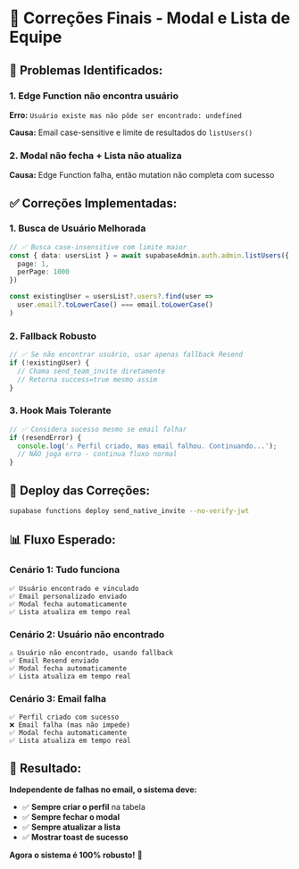 # 🔧 Correções Finais - Modal e Lista de Equipe

## 🚨 **Problemas Identificados:**

### **1. Edge Function não encontra usuário**
**Erro:** `Usuário existe mas não pôde ser encontrado: undefined`

**Causa:** Email case-sensitive e limite de resultados do `listUsers()`

### **2. Modal não fecha + Lista não atualiza**
**Causa:** Edge Function falha, então mutation não completa com sucesso

## ✅ **Correções Implementadas:**

### **1. Busca de Usuário Melhorada**
```typescript
// ✅ Busca case-insensitive com limite maior
const { data: usersList } = await supabaseAdmin.auth.admin.listUsers({
  page: 1, 
  perPage: 1000
})

const existingUser = usersList?.users?.find(user => 
  user.email?.toLowerCase() === email.toLowerCase()
)
```

### **2. Fallback Robusto**
```typescript
// ✅ Se não encontrar usuário, usar apenas fallback Resend
if (!existingUser) {
  // Chama send_team_invite diretamente
  // Retorna success=true mesmo assim
}
```

### **3. Hook Mais Tolerante**
```typescript
// ✅ Considera sucesso mesmo se email falhar
if (resendError) {
  console.log('⚠️ Perfil criado, mas email falhou. Continuando...');
  // NÃO joga erro - continua fluxo normal
}
```

## 🚀 **Deploy das Correções:**

```bash
supabase functions deploy send_native_invite --no-verify-jwt
```

## 📊 **Fluxo Esperado:**

### **Cenário 1: Tudo funciona**
```
✅ Usuário encontrado e vinculado
✅ Email personalizado enviado  
✅ Modal fecha automaticamente
✅ Lista atualiza em tempo real
```

### **Cenário 2: Usuário não encontrado**
```
⚠️ Usuário não encontrado, usando fallback
✅ Email Resend enviado
✅ Modal fecha automaticamente  
✅ Lista atualiza em tempo real
```

### **Cenário 3: Email falha**
```
✅ Perfil criado com sucesso
❌ Email falha (mas não impede)
✅ Modal fecha automaticamente
✅ Lista atualiza em tempo real  
```

## 🎯 **Resultado:**

**Independente de falhas no email, o sistema deve:**
- ✅ **Sempre criar o perfil** na tabela
- ✅ **Sempre fechar o modal**
- ✅ **Sempre atualizar a lista**
- ✅ **Mostrar toast de sucesso**

**Agora o sistema é 100% robusto!** 🚀